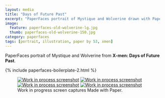 ```yaml
---
layout: media
title: "Days of Future Past"
excerpt: "PaperFaces portrait of Mystique and Wolverine drawn with Paper by 53 on an iPad."
image: 
  feature: paperfaces-old-wolverine-lg.jpg
  thumb: paperfaces-old-wolverine-150.jpg
category: paperfaces
tags: [portrait, illustration, paper by 53, xmen]
---
```


PaperFaces portrait of Mystique and Wolverine from **X-men: Days of Future Past**.

{% include paperfaces-boilerplate-2.html %}

<figure class="third">
	<a href="{{ site.url }}/images/paperfaces-old-wolverine-process-1-lg.jpg"><img src="{{ site.url }}/images/paperfaces-old-wolverine-process-1-600.jpg" alt="Work in process screenshot"></a>
	<a href="{{ site.url }}/images/paperfaces-old-wolverine-process-2-lg.jpg"><img src="{{ site.url }}/images/paperfaces-old-wolverine-process-2-600.jpg" alt="Work in process screenshot"></a>
	<a href="{{ site.url }}/images/paperfaces-old-wolverine-process-3-lg.jpg"><img src="{{ site.url }}/images/paperfaces-old-wolverine-process-3-600.jpg" alt="Work in process screenshot"></a>
	<a href="{{ site.url }}/images/paperfaces-old-wolverine-process-4-lg.jpg"><img src="{{ site.url }}/images/paperfaces-old-wolverine-process-4-600.jpg" alt="Work in process screenshot"></a>
	<figcaption>Work in progress screen captures Made with Paper.</figcaption>
</figure>